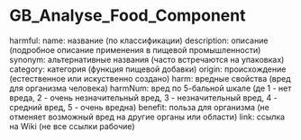 # GB_Analyse_Food_Component


harmful:
    name: название (по классификации)
    description: описание (подробное описание применения в пищевой промышленности)
    synonym: альтернативные названия (часто встречаются на упаковках)
    category: категория (функция пищевой добавки)
    origin: происхождение (естественное или искуственно создано)
    harm: вредные свойства (вред для организма человека)
    harmNum: вред по 5-бальной шкале (де 1 - нет вреда, 2 - очень незначительный вред, 3 - незначительный вред, 4 - средний вред,  5 - очень вредна)
    benefit: польза для организма (не отменяет возможный вред на другие органы или области)
    link: ссылка на Wiki (не все ссылки рабочие)